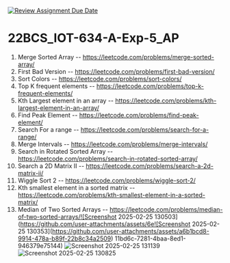 [![Review Assignment Due Date](https://classroom.github.com/assets/deadline-readme-button-22041afd0340ce965d47ae6ef1cefeee28c7c493a6346c4f15d667ab976d596c.svg)](https://classroom.github.com/a/RMIP9yyr)
# 22BCS_IOT-634-A-Exp-5_AP

1. Merge Sorted Array	--	https://leetcode.com/problems/merge-sorted-array/
2. First Bad Version	--	https://leetcode.com/problems/first-bad-version/
3. Sort Colors	--	https://leetcode.com/problems/sort-colors/
4. Top K frequent elements	--	https://leetcode.com/problems/top-k-frequent-elements/
5. Kth Largest element in an array	--	https://leetcode.com/problems/kth-largest-element-in-an-array/
6. Find Peak Element	--	https://leetcode.com/problems/find-peak-element/
7. Search For a range	--	https://leetcode.com/problems/search-for-a-range/
8. Merge Intervals	--	https://leetcode.com/problems/merge-intervals/
9. Search in Rotated Sorted Array	--	https://leetcode.com/problems/search-in-rotated-sorted-array/
10. Search a 2D Matrix II	--	https://leetcode.com/problems/search-a-2d-matrix-ii/
11. Wiggle Sort 2	--	https://leetcode.com/problems/wiggle-sort-2/
12. Kth smallest element in a sorted matrix	--	https://leetcode.com/problems/kth-smallest-element-in-a-sorted-matrix/
13. Median of Two Sorted Arrays	--	https://leetcode.com/problems/median-of-two-sorted-arrays/![Screenshot 2025-02-25 130503](https://github.com/user-attachments/assets/6e![Screenshot 2025-02-25 130353](https://github.com/user-attachments/assets/a6b1bcd8-9914-478a-b89f-22b8c34a2509)
11bd6c-7281-4baa-8ed1-946379e75144)
![Screenshot 2025-02-25 131139](https://github.com/user-attachments/assets/053664b2-de3d-499d-aad0-c9a1d05cdde0)
![Screenshot 2025-02-25 130825](https://github.com/user-attachments/assets/e0da8978-2837-4295-8246-16ecb4b69266)

